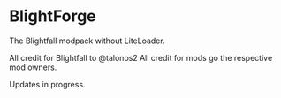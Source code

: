 # BlightForge
The Blightfall modpack without LiteLoader.

All credit for Blightfall to @talonos2
All credit for mods go the respective mod owners.

Updates in progress.
